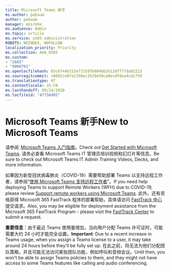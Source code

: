 ```yaml
---
title: Microsoft Teams 新手
ms.author: pebaum
author: pebaum
manager: mnirkhe
ms.audience: Admin
ms.topic: article
ms.service: o365-administration
ROBOTS: NOINDEX, NOFOLLOW
localization_priority: Priority
ms.collection: Adm_O365
ms.custom:
- "2605"
- "9000701"
ms.openlocfilehash: 65c6744b152e73310fb094bb2612dff77da82223
ms.sourcegitcommit: c6692ce0fa1358ec3529e59ca0ecdfdea4cdc759
ms.translationtype: HT
ms.contentlocale: zh-CN
ms.lasthandoff: 09/14/2020
ms.locfileid: "47750405"
---
```

# <a name="new-to-microsoft-teams"></a><span data-ttu-id="134e1-102">Microsoft Teams 新手</span><span class="sxs-lookup"><span data-stu-id="134e1-102">New to Microsoft Teams</span></span>

<span data-ttu-id="134e1-103">请参阅  [Microsoft Teams 入门指南](https://docs.microsoft.com/microsoftteams/get-started-with-teams-quick-start)。</span><span class="sxs-lookup"><span data-stu-id="134e1-103">Check out [Get Started with Microsoft Teams](https://docs.microsoft.com/microsoftteams/get-started-with-teams-quick-start).</span></span> <span data-ttu-id="134e1-104">请务必查看 Microsoft Teams IT 管理员培训视频和幻灯片等信息。</span><span class="sxs-lookup"><span data-stu-id="134e1-104">Be sure to check out Microsoft Teams IT Admin Training Videos, Decks, and more information.</span></span>

<span data-ttu-id="134e1-105">如果因为新型冠状病毒肺炎（COVID-19）需要帮助部署 Teams 以支持远程工作者，请参阅“[使用 Microsoft Teams 支持远程工作者](https://docs.microsoft.com/microsoftteams/support-remote-work-with-teams)”。</span><span class="sxs-lookup"><span data-stu-id="134e1-105">If you need help deploying Teams to support Remote Workers (WFH) due to COVID-19, please review  [Support remote workers using Microsoft Teams](https://docs.microsoft.com/microsoftteams/support-remote-work-with-teams).</span></span> <span data-ttu-id="134e1-106">此外，还有资格获得 Microsoft 365 FastTrack 程序的部署帮助，具体请访问 [FastTrack 中心](https://www.microsoft.com/fasttrack)提交请求。</span><span class="sxs-lookup"><span data-stu-id="134e1-106">Also, you may be eligible for deployment assistance from the Microsoft 365 FastTrack Program - please visit the [FastTrack Center](https://www.microsoft.com/fasttrack) to submit a request.</span></span>

<span data-ttu-id="134e1-107">**重要信息**：由于最近 Teams 使用量增加，当向用户分配 Teams 许可证时，可能需要大约 24 小时才能完全设置。</span><span class="sxs-lookup"><span data-stu-id="134e1-107">**Important**: Due to a recent increase in Teams usage, when you assign a Teams license to a user, it may take around 24 hours before they'll be fully set up.</span></span> <span data-ttu-id="134e1-108">在此之前，将无法为他们分配团队策略，并且可能无法访问某些团队功能，例如呼叫和音频会议。</span><span class="sxs-lookup"><span data-stu-id="134e1-108">Until then, you won't be able to assign Teams policies to them, and they might not have access to some Teams features like calling and audio conferencing.</span></span>
